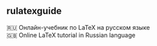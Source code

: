 rulatexguide
---
🇷🇺 Онлайн-учебник по LaTeX на русском языке\
🇬🇧 Online LaTeX tutorial in Russian language
